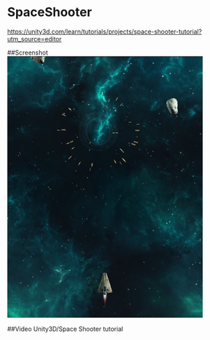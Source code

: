 # SpaceShooter

https://unity3d.com/learn/tutorials/projects/space-shooter-tutorial?utm_source=editor

##Screenshot
![](screenshot.png)


##Video
Unity3D/Space Shooter tutorial